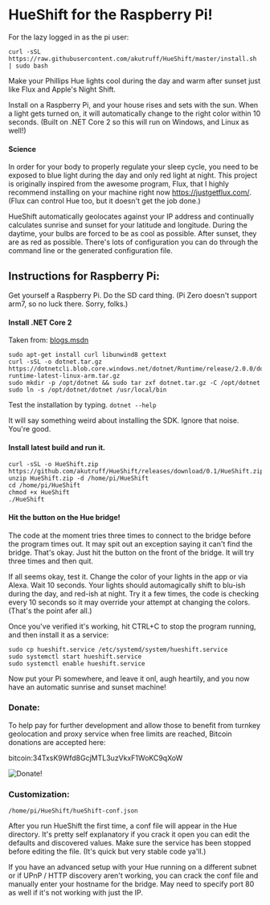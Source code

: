 # HueShift for the Raspberry Pi!

For the lazy logged in as the pi user:
```
curl -sSL https://raw.githubusercontent.com/akutruff/HueShift/master/install.sh | sudo bash
```

Make your Phillips Hue lights cool during the day and warm after sunset just like Flux and Apple's Night Shift.  

Install on a Raspberry Pi, and your house rises and sets with the sun.  When a light gets turned on, it will automatically change to the right color within 10 seconds.  (Built on .NET Core 2 so this will run on Windows, and Linux as well!)

#### Science 

In order for your body to properly regulate your sleep cycle, you need to be exposed to blue light during the day and only red light at night.  This project is originally inspired from the awesome program, Flux, that I highly recommend installing on your machine right now https://justgetflux.com/.  (Flux can control Hue too, but it doesn't get the job done.) 

HueShift automatically geolocates against your IP address and continually calculates sunrise and sunset for your latitude and longitude.  During the daytime, your bulbs are forced to be as cool as possible.  After sunset, they are as red as possible. There's lots of configuration you can do through the command line or the generated configuration file.

## Instructions for Raspberry Pi:

Get yourself a Raspberry Pi. Do the SD card thing. (Pi Zero doesn't support arm7, so no luck there. Sorry, folks.)

#### Install .NET Core 2 

Taken from: [blogs.msdn](https://blogs.msdn.microsoft.com/david/2017/07/20/setting_up_raspian_and_dotnet_core_2_0_on_a_raspberry_pi/)
```
sudo apt-get install curl libunwind8 gettext
curl -sSL -o dotnet.tar.gz https://dotnetcli.blob.core.windows.net/dotnet/Runtime/release/2.0.0/dotnet-runtime-latest-linux-arm.tar.gz 
sudo mkdir -p /opt/dotnet && sudo tar zxf dotnet.tar.gz -C /opt/dotnet
sudo ln -s /opt/dotnet/dotnet /usr/local/bin
```
Test the installation by typing. 
```dotnet --help```

It will say something weird about installing the SDK.  Ignore that noise.  You're good.

#### Install latest build and run it.

```
curl -sSL -o HueShift.zip https://github.com/akutruff/HueShift/releases/download/0.1/HueShift.zip 
unzip HueShift.zip -d /home/pi/HueShift
cd /home/pi/HueShift
chmod +x HueShift
./HueShift
```
#### Hit the button on the Hue bridge!  

The code at the moment tries three times to connect to the bridge before the program times out.  It may spit out an exception saying it can't find the bridge.  That's okay.  Just hit the button on the front of the bridge.  It will try three times and then quit.  

If all seems okay, test it.  Change the color of your lights in the app or via Alexa.  Wait 10 seconds.  Your lights should automagically shift to blu-ish during the day, and red-ish at night.  Try it a few times, the code is checking every 10 seconds so it may override your attempt at changing the colors. (That's the point afer all.)

Once you've verified it's working, hit CTRL+C to stop the program running, and then install it as a service:

```
sudo cp hueshift.service /etc/systemd/system/hueshift.service
sudo systemctl start hueshift.service
sudo systemctl enable hueshift.service
```
Now put your Pi somewhere, and leave it onl, augh heartily, and you now have an automatic sunrise and sunset machine!  

### Donate:
To help pay for further development and allow those to benefit from turnkey geolocation and proxy service when free limits are reached, Bitcoin donations are accepted here:

bitcoin:34TxsK9Wfd8GcjMTL3uzVkxF1WoKC9qXoW

![Donate!](https://github.com/akutruff/HueShift/blob/master/img/donate.png)


### Customization:

`/home/pi/HueShift/hueShift-conf.json`

After you run HueShift the first time, a conf file will appear in the Hue directory.  It's pretty self explanatory if you crack it open you can edit the defaults and discovered values.  Make sure the service has been stopped before editing the file.  (It's quick but very stable code ya'll.)

If you have an advanced setup with your Hue running on a different subnet or if UPnP / HTTP discovery aren't working, you can crack the conf file and manually enter your hostname for the bridge.  May need to specify port 80 as well if it's not working with just the IP.
